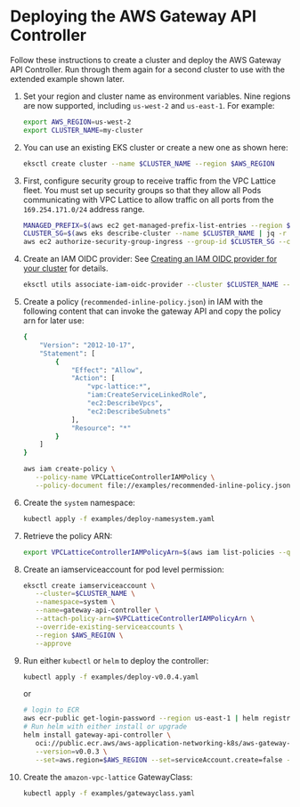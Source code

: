 # Deploying the AWS Gateway API Controller

Follow these instructions to create a cluster and deploy the AWS Gateway API Controller.
Run through them again for a second cluster to use with the extended example shown later.

1. Set your region and cluster name as environment variables. Nine regions are now supported, including `us-west-2` and `us-east-1`. For example:
   ```bash
   export AWS_REGION=us-west-2
   export CLUSTER_NAME=my-cluster
   ```
1. You can use an existing EKS cluster or create a new one as shown here:
   ```bash
   eksctl create cluster --name $CLUSTER_NAME --region $AWS_REGION
   ```
1. First, configure security group to receive traffic from the VPC Lattice fleet. You must set up security groups so that they allow all Pods communicating with VPC Lattice to allow traffic on all ports from the `169.254.171.0/24` address range. 

   ```bash
   MANAGED_PREFIX=$(aws ec2 get-managed-prefix-list-entries --region $AWS_REGION --prefix-list-id pl-0721453c7ac4ec009  | jq -r '.Entries[0].Cidr')
   CLUSTER_SG=$(aws eks describe-cluster --name $CLUSTER_NAME | jq -r '.cluster.resourcesVpcConfig.clusterSecurityGroupId')
   aws ec2 authorize-security-group-ingress --group-id $CLUSTER_SG --cidr $MANAGED_PREFIX --protocol -1
   ```

1. Create an IAM OIDC provider: See [Creating an IAM OIDC provider for your cluster](https://docs.aws.amazon.com/eks/latest/userguide/enable-iam-roles-for-service-accounts.html) for details.

   ```bash
   eksctl utils associate-iam-oidc-provider --cluster $CLUSTER_NAME --approve --region $AWS_REGION
   ```

1. Create a policy (`recommended-inline-policy.json`) in IAM with the following content that can invoke the gateway API and copy the policy arn for later use:

   ```bash
   {
       "Version": "2012-10-17",
       "Statement": [
           {
               "Effect": "Allow",
               "Action": [
                   "vpc-lattice:*",
                   "iam:CreateServiceLinkedRole",
                   "ec2:DescribeVpcs",
                   "ec2:DescribeSubnets"
               ],
               "Resource": "*"
           }
       ]
   }
   ```
   ```bash
   aws iam create-policy \
      --policy-name VPCLatticeControllerIAMPolicy \
      --policy-document file://examples/recommended-inline-policy.json
   ```
1. Create the `system` namespace:

   ```bash
   kubectl apply -f examples/deploy-namesystem.yaml
   ```

1. Retrieve the policy ARN:

   ```bash
   export VPCLatticeControllerIAMPolicyArn=$(aws iam list-policies --query 'Policies[?PolicyName==`VPCLatticeControllerIAMPolicy`].Arn' --output text)
   ```

1. Create an iamserviceaccount for pod level permission:

   ```bash
   eksctl create iamserviceaccount \
      --cluster=$CLUSTER_NAME \
      --namespace=system \
      --name=gateway-api-controller \
      --attach-policy-arn=$VPCLatticeControllerIAMPolicyArn \
      --override-existing-serviceaccounts \
      --region $AWS_REGION \
      --approve
   ```

1. Run either `kubectl` or `helm` to deploy the controller:

   ```bash
   kubectl apply -f examples/deploy-v0.0.4.yaml
   ```
      
   or

   ```bash
   # login to ECR
   aws ecr-public get-login-password --region us-east-1 | helm registry login --username AWS --password-stdin public.ecr.aws
   # Run helm with either install or upgrade
   helm install gateway-api-controller \
      oci://public.ecr.aws/aws-application-networking-k8s/aws-gateway-controller-chart\
      --version=v0.0.3 \
      --set=aws.region=$AWS_REGION --set=serviceAccount.create=false --namespace system
   ```

1. Create the `amazon-vpc-lattice` GatewayClass:
   ```bash
   kubectl apply -f examples/gatewayclass.yaml
   ```
